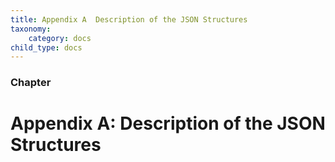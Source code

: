 ```yaml
---
title: Appendix A  Description of the JSON Structures
taxonomy:
    category: docs
child_type: docs
---
```


 
### Chapter

# Appendix A: Description of the JSON Structures 
